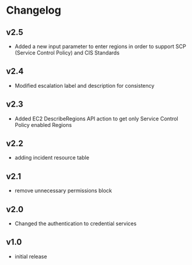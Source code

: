 # Changelog

## v2.5

- Added a new input parameter to enter regions in order to support SCP (Service Control Policy) and CIS Standards

## v2.4

- Modified escalation label and description for consistency

## v2.3

- Added EC2 DescribeRegions API action to get only Service Control Policy enabled Regions

## v2.2

- adding incident resource table

## v2.1

- remove unnecessary permissions block

## v2.0

- Changed the authentication to credential services

## v1.0

- initial release
